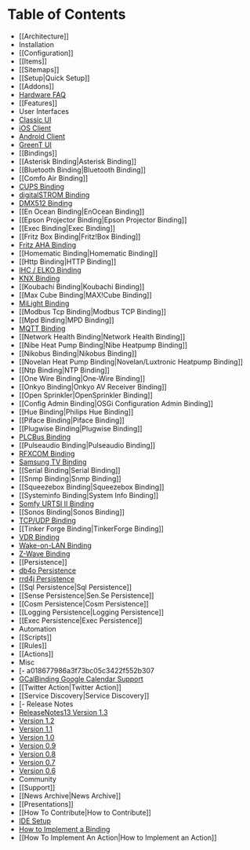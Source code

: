 # Table of Contents

- [[Architecture]]
- Installation
- [[Configuration]]
- [[Items]]
- [[Sitemaps]]
- [[Setup|Quick Setup]]
- [[Addons]]
- [Hardware FAQ](HardwareFAQ)
- [[Features]]
- User Interfaces
- [Classic UI](WebAppUI)
- [iOS Client](iOS_UI)
- [Android Client](HABDroid)
- [GreenT UI](TouchUI)
- [[Bindings]]
- [[Asterisk Binding|Asterisk Binding]]
- [[Bluetooth Binding|Bluetooth Binding]]
- [[Comfo Air Binding]]
- [CUPS Binding](CUPSBinding)
- [digitalSTROM Binding](digitalSTROMBinding)
- [DMX512 Binding](DMXBinding)
- [[En Ocean Binding|EnOcean Binding]]
- [[Epson Projector Binding|Epson Projector Binding]]
- [[Exec Binding|Exec Binding]]
- [[Fritz Box Binding|Fritz!Box Binding]]
- [Fritz AHA Binding](FritzAHABinding)
- [[Homematic Binding|Homematic Binding]]
- [[Http Binding|HTTP Binding]]
- [IHC / ELKO Binding](IHCBinding)
- [KNX Binding](KNXBinding)
- [[Koubachi Binding|Koubachi Binding]]
- [[Max Cube Binding|MAX!Cube Binding]]
- [MiLight Binding](milightBinding)
- [[Modbus Tcp Binding|Modbus TCP Binding]]
- [[Mpd Binding|MPD Binding]]
- [MQTT Binding](MQTTBinding)
- [[Network Health Binding|Network Health Binding]]
- [[Nibe Heat Pump Binding|Nibe Heatpump Binding]]
- [[Nikobus Binding|Nikobus Binding]]
- [[Novelan Heat Pump Binding|Novelan/Luxtronic Heatpump Binding]]
- [[Ntp Binding|NTP Binding]]
- [[One Wire Binding|One-Wire Binding]]
- [[Onkyo Binding|Onkyo AV Receiver Binding]]
- [[Open Sprinkler|OpenSprinkler Binding]]
- [[Config Admin Binding|OSGi Configuration Admin Binding]]
- [[Hue Binding|Philips Hue Binding]]
- [[Piface Binding|Piface Binding]]
- [[Plugwise Binding|Plugwise Binding]]
- [PLCBus Binding](PLCBusBinding)
- [[Pulseaudio Binding|Pulseaudio Binding]]
- [RFXCOM Binding](RFXCOMBinding)
- [Samsung TV Binding](SamsungTVBinding)
- [[Serial Binding|Serial Binding]]
- [[Snmp Binding|Snmp Binding]]
- [[Squeezebox Binding|Squeezebox Binding]]
- [[Systeminfo Binding|System Info Binding]]
- [Somfy URTSI II Binding](URTSIBinding)
- [[Sonos Binding|Sonos Binding]]
- [TCP/UDP Binding](TCPBinding)
- [[Tinker Forge Binding|TinkerForge Binding]]
- [VDR Binding](VDRBinding)
- [Wake-on-LAN Binding](WoLBinding)
- [Z-Wave Binding](ZWaveBinding)
- [[Persistence]]
- [db4o Persistence](db4oPersistence)
- [rrd4j Persistence](rrd4jPersistence)
- [[Sql Persistence|Sql Persistence]]
- [[Sense Persistence|Sen.Se Persistence]]
- [[Cosm Persistence|Cosm Persistence]]
- [[Logging Persistence|Logging Persistence]]
- [[Exec Persistence|Exec Persistence]]
- Automation
- [[Scripts]]
- [[Rules]]
- [[Actions]]
- Misc
- [- a018677986a3f73bc05c3422f552b307
- [GCalBinding Google Calendar Support](REST])
- [[Twitter Action|Twitter Action]]
- [[Service Discovery|Service Discovery]]
- [- Release Notes
- [ReleaseNotes13 Version 1.3](DropboxIOBundle])
- [Version 1.2](ReleaseNotes12)
- [Version 1.1](ReleaseNotes11)
- [Version 1.0](ReleaseNotes10)
- [Version 0.9](ReleaseNotes09)
- [Version 0.8](ReleaseNotes08)
- [Version 0.7](RelaseNotes070)
- [Version 0.6](ReleaseNotes060)
- Community
- [[Support]]
- [[News Archive|News Archive]]
- [[Presentations]]
- [[How To Contribute|How to Contribute]]
- [IDE Setup](IDESetup)
- [How to Implement a Binding](HowToImplementABinding)
- [[How To Implement An Action|How to Implement an Action]]